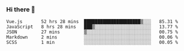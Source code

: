 ### Hi there 👋

<!--
**xin-code/Xin-code** is a ✨ _special_ ✨ repository because its `README.md` (this file) appears on your GitHub profile.

Here are some ideas to get you started:
<!--START_SECTION:waka-->
```text
Vue.js       52 hrs 28 mins  █████████████████████▒░░░   85.31 % 
JavaScript   8 hrs 28 mins   ███▒░░░░░░░░░░░░░░░░░░░░░   13.77 % 
JSON         27 mins         ▒░░░░░░░░░░░░░░░░░░░░░░░░   00.75 % 
Markdown     2 mins          ░░░░░░░░░░░░░░░░░░░░░░░░░   00.06 % 
SCSS         1 min           ░░░░░░░░░░░░░░░░░░░░░░░░░   00.05 % 
```
<!--END_SECTION:waka-->
